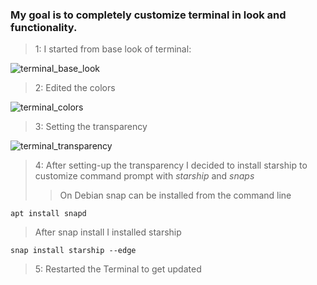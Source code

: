 
### My goal is to completely customize terminal in look and functionality.

> 1: I started from base look of terminal:

![terminal_base_look](../../.img/terminal_base_look.png)


> 2: Edited the colors

![terminal_colors](../../.img/terminal_colors.png)

> 3: Setting the transparency

![terminal_transparency](../../.img/terminal_transparency.png)

> 4: After setting-up the transparency I decided to install starship to customize command prompt with *starship* and *snaps*
>
>> On Debian snap can be installed from the command line
```
apt install snapd
```

> After snap install I installed starship
```
snap install starship --edge
```

> 5: Restarted the Terminal to get updated





